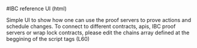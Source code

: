 #IBC reference UI (html)

Simple UI to show how one can use the proof servers to prove actions and schedule changes.
To connect to different contracts, apis, IBC proof servers or wrap lock contracts, please edit the chains array defined at the beggining of the script tags (L60)